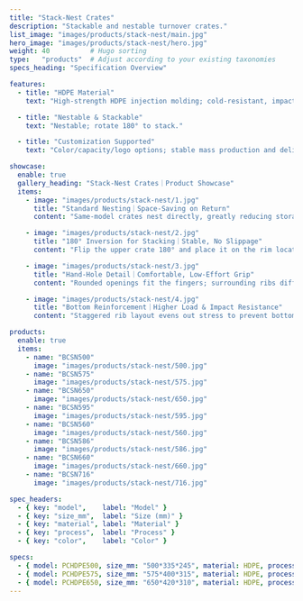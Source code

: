 ```yaml
---
title: "Stack-Nest Crates"
description: "Stackable and nestable turnover crates."
list_image: "images/products/stack-nest/main.jpg"
hero_image: "images/products/stack-nest/hero.jpg"
weight: 40          # Hugo sorting
type:   "products"  # Adjust according to your existing taxonomies
specs_heading: "Specification Overview"

features:
  - title: "HDPE Material"
    text: "High-strength HDPE injection molding; cold-resistant, impact-resistant, and not prone to cracking."

  - title: "Nestable & Stackable"
    text: "Nestable; rotate 180° to stack."

  - title: "Customization Supported"
    text: "Color/capacity/logo options; stable mass production and delivery."

showcase:
  enable: true
  gallery_heading: "Stack-Nest Crates｜Product Showcase"
  items:
    - image: "images/products/stack-nest/1.jpg"
      title: "Standard Nesting｜Space-Saving on Return"
      content: "Same-model crates nest directly, greatly reducing storage and return volume; ideal for return loads after sorting and temporary in-warehouse storage. HDPE injection molded, impact-resistant and easy to clean."

    - image: "images/products/stack-nest/2.jpg"
      title: "180° Inversion for Stacking｜Stable, No Slippage"
      content: "Flip the upper crate 180° and place it on the rim locators of the lower crate to achieve “inverted stacking,” preventing the upper crate from pressing into the lower—suited for staging at sorting tables/production lines."

    - image: "images/products/stack-nest/3.jpg"
      title: "Hand-Hole Detail｜Comfortable, Low-Effort Grip"
      content: "Rounded openings fit the fingers; surrounding ribs diffuse force. Adequate friction even with wet hands for steadier manual handling and mechanical gripping."

    - image: "images/products/stack-nest/4.jpg"
      title: "Bottom Reinforcement｜Higher Load & Impact Resistance"
      content: "Staggered rib layout evens out stress to prevent bottom bulging under load; tread texture improves grip on wet floors. Suitable for warehousing, processing, washing and air-drying, and more."

products:
  enable: true
  items:
    - name: "BCSN500"
      image: "images/products/stack-nest/500.jpg"
    - name: "BCSN575"
      image: "images/products/stack-nest/575.jpg"
    - name: "BCSN650"
      image: "images/products/stack-nest/650.jpg"
    - name: "BCSN595"
      image: "images/products/stack-nest/595.jpg"
    - name: "BCSN560"
      image: "images/products/stack-nest/560.jpg"
    - name: "BCSN586"
      image: "images/products/stack-nest/586.jpg"
    - name: "BCSN660"
      image: "images/products/stack-nest/660.jpg"
    - name: "BCSN716"
      image: "images/products/stack-nest/716.jpg"

spec_headers:
  - { key: "model",    label: "Model" }
  - { key: "size_mm",  label: "Size (mm)" }
  - { key: "material", label: "Material" }
  - { key: "process",  label: "Process" }
  - { key: "color",    label: "Color" }

specs:
  - { model: PCHDPE500, size_mm: "500*335*245", material: HDPE, process: 注塑, color: 白 / 绿 }
  - { model: PCHDPE575, size_mm: "575*400*315", material: HDPE, process: 注塑, color: 白 / 绿 }
  - { model: PCHDPE650, size_mm: "650*420*310", material: HDPE, process: 注塑, color: 白 / 绿 }
---
```

